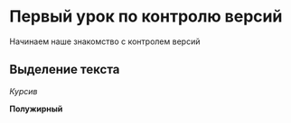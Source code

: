 # Первый урок по контролю версий

Начинаем наше знакомство с контролем версий

## Выделение текста

*Курсив*

**Полужирный**